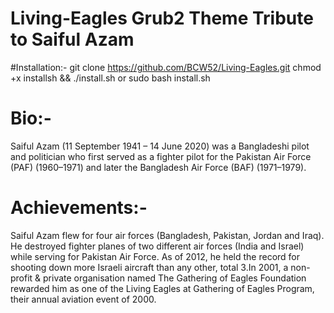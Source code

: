 # Living-Eagles Grub2 Theme Tribute to Saiful Azam
#Installation:-
              git clone https://github.com/BCW52/Living-Eagles.git
              chmod +x installsh && ./install.sh 
              or 
              sudo bash install.sh
# Bio:-
Saiful Azam (11 September 1941 – 14 June 2020) was a Bangladeshi pilot and politician who first served as a fighter pilot for the Pakistan Air Force (PAF) (1960–1971) and later the Bangladesh Air Force (BAF) (1971–1979).

# Achievements:-
Saiful Azam flew for four air forces (Bangladesh, Pakistan, Jordan and Iraq). He destroyed fighter planes of two different air forces (India and Israel) while serving for Pakistan Air Force. As of 2012, he held the record for shooting down more Israeli aircraft than any other, total 3.In 2001, a non-profit & private organisation named The Gathering of Eagles Foundation rewarded him as one of the Living Eagles at Gathering of Eagles Program, their annual aviation event of 2000.
